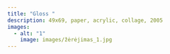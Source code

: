 ```yaml
---
title: "Gloss "
description: 49x69, paper, acrylic, collage, 2005
images:
  - alt: "1"
    image: images/žėrėjimas_1.jpg
---
```

